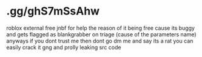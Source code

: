 # .gg/ghS7mSsAhw
roblox external free jnbf for help
the reason of it being free cause its buggy and gets flagged as blankgrabber on triage (cause of the parameters name)
anyways if you dont trust me then dont go dm me and say its a rat 
you can easily crack it gng
and prolly leaking src code
